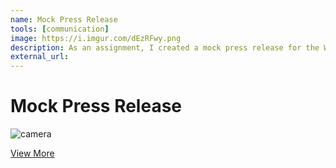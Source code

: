 ```yaml
---
name: Mock Press Release
tools: [communication]
image: https://i.imgur.com/dEzRFwy.png
description: As an assignment, I created a mock press release for the Willamette Valley Legislative Fellowship and its outcomes.
external_url: 
---
```


# Mock Press Release

![camera](https://i.imgur.com/dEzRFwy.png)

<p class="text-center">

<a class="btn btn-outline-primary" href="https://drive.google.com/file/d/1m_x8P4tnd8Lwi5UWlqP1M0dL-g9ouwLm/view?usp=sharing" target="_blank" role="button">View More</a> 
  
</p>
